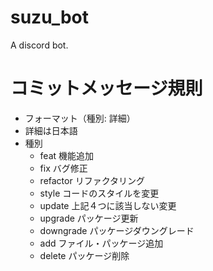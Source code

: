 # suzu_bot
A discord bot.

# コミットメッセージ規則
- フォーマット（種別: 詳細）
- 詳細は日本語
- 種別
    - feat 機能追加
    - fix バグ修正
    - refactor リファクタリング
    - style コードのスタイルを変更
    - update 上記４つに該当しない変更
    - upgrade パッケージ更新
    - downgrade パッケージダウングレード
    - add ファイル・パッケージ追加
    - delete パッケージ削除